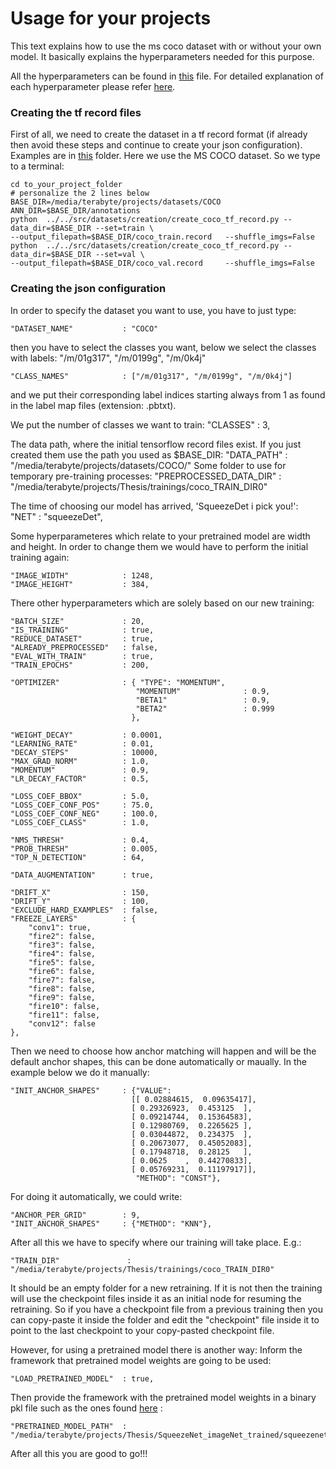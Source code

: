# Usage for your projects
This text explains how to use the ms coco dataset with or without your own model. It basically explains the hyperparameters needed for this purpose.

All the hyperparameters can be found in [this](scripts/coco_tests/coco_squeezeDet_config.json) file.
For detailed explanation of each hyperparameter please refer [here](assets/explain_hyperparameters.md).

### Creating the tf record files
First of all, we need to create the dataset in a tf record format (if already then avoid these steps and continue to create your json configuration). Examples are in [this](scripts/dataset_creation) folder. Here we use the MS COCO dataset. So we type to a terminal:

    cd to_your_project_folder
    # personalize the 2 lines below
    BASE_DIR=/media/terabyte/projects/datasets/COCO
    ANN_DIR=$BASE_DIR/annotations
    python  ../../src/datasets/creation/create_coco_tf_record.py --data_dir=$BASE_DIR --set=train \
    --output_filepath=$BASE_DIR/coco_train.record   --shuffle_imgs=False
    python  ../../src/datasets/creation/create_coco_tf_record.py --data_dir=$BASE_DIR --set=val \
    --output_filepath=$BASE_DIR/coco_val.record     --shuffle_imgs=False


### Creating the json configuration
In order to specify the dataset you want to use, you have to just type:

    "DATASET_NAME"           : "COCO"

then you have to select the classes you want, below we select the classes with labels:
"/m/01g317", "/m/0199g", "/m/0k4j"

    "CLASS_NAMES"            : ["/m/01g317", "/m/0199g", "/m/0k4j"]

and we put their corresponding label indices starting always from 1 as found in the label map files (extension: .pbtxt).

We put the number of classes we want to train:
    "CLASSES"                : 3,

The data path, where the initial tensorflow record files exist. If you just created them use the path you used as $BASE_DIR:
    "DATA_PATH"              : "/media/terabyte/projects/datasets/COCO/"
Some folder to use for temporary pre-training processes:
    "PREPROCESSED_DATA_DIR"  : "/media/terabyte/projects/Thesis/trainings/coco_TRAIN_DIR0"

The time of choosing our model has arrived, 'SqueezeDet i pick you!':
    "NET"                    : "squeezeDet",

Some hyperparameteres which relate to your pretrained model are width and height. In order to change them we would have to perform the initial training again:

    "IMAGE_WIDTH"            : 1248,
    "IMAGE_HEIGHT"           : 384,
There other hyperparameters which are solely based on our new training:

    "BATCH_SIZE"             : 20,
    "IS_TRAINING"            : true,
    "REDUCE_DATASET"         : true,
    "ALREADY_PREPROCESSED"   : false,
    "EVAL_WITH_TRAIN"        : true,
    "TRAIN_EPOCHS"           : 200, 

    "OPTIMIZER"              : { "TYPE": "MOMENTUM",
                                "MOMENTUM"              : 0.9,
                                "BETA1"                 : 0.9,
                                "BETA2"                 : 0.999
                               },

    "WEIGHT_DECAY"           : 0.0001,
    "LEARNING_RATE"          : 0.01,
    "DECAY_STEPS"            : 10000,
    "MAX_GRAD_NORM"          : 1.0,
    "MOMENTUM"               : 0.9,
    "LR_DECAY_FACTOR"        : 0.5,

    "LOSS_COEF_BBOX"         : 5.0,
    "LOSS_COEF_CONF_POS"     : 75.0,
    "LOSS_COEF_CONF_NEG"     : 100.0,
    "LOSS_COEF_CLASS"        : 1.0,
  
    "NMS_THRESH"             : 0.4,
    "PROB_THRESH"            : 0.005,
    "TOP_N_DETECTION"        : 64,
  
    "DATA_AUGMENTATION"      : true,
    
    "DRIFT_X"                : 150,
    "DRIFT_Y"                : 100,
    "EXCLUDE_HARD_EXAMPLES"  : false,
    "FREEZE_LAYERS"          : {
        "conv1": true,
        "fire2": false,
        "fire3": false,
        "fire4": false,
        "fire5": false,
        "fire6": false,
        "fire7": false,
        "fire8": false,
        "fire9": false,
        "fire10": false,
        "fire11": false,
        "conv12": false
    },

Then we need to choose how anchor matching will happen and will be the default anchor shapes, this can be done automatically or maually. In the example below we do it manually:

    "INIT_ANCHOR_SHAPES"     : {"VALUE":
                               [[ 0.02884615,  0.09635417],
                               [ 0.29326923,  0.453125  ],
                               [ 0.09214744,  0.15364583],
                               [ 0.12980769,  0.2265625 ],
                               [ 0.03044872,  0.234375  ],
                               [ 0.20673077,  0.45052083],
                               [ 0.17948718,  0.28125   ],
                               [ 0.0625    ,  0.44270833],
                               [ 0.05769231,  0.11197917]],
                                "METHOD": "CONST"},

For doing it automatically, we could write:

    "ANCHOR_PER_GRID"        : 9,
    "INIT_ANCHOR_SHAPES"     : {"METHOD": "KNN"},

After all this we have to specify where our training will take place. E.g.:

    "TRAIN_DIR"               : "/media/terabyte/projects/Thesis/trainings/coco_TRAIN_DIR0"

It should be an empty folder for a new retraining. If it is not then the training will use the checkpoint files inside it as an initial node for resuming the retraining. So if you have a checkpoint file from a previous training then you can copy-paste it inside the folder and edit the "checkpoint" file inside it to point to the last checkpoint to your copy-pasted checkpoint file.

However, for using a pretrained model there is another way:
Inform the framework that pretrained model weights are going to be used:

    "LOAD_PRETRAINED_MODEL"  : true,

Then provide the framework with the pretrained model weights in a binary pkl file such as the ones found [here](https:www.dropbox.com/s/a6t3er8f03gd14z/model_checkpoints.tgz) :

    "PRETRAINED_MODEL_PATH"  : "/media/terabyte/projects/Thesis/SqueezeNet_imageNet_trained/squeezenet_v1.1.pkl"


After all this you are good to go!!!
